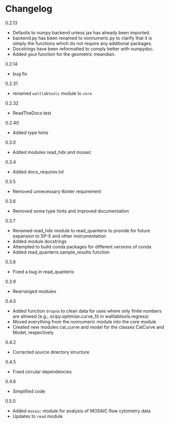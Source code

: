 Changelog
=========

0.2.13
 - Defaults to numpy backend unless jax has already been imported.
 - backend.py has been renamed to nonnumeric.py to clarify that it is
   simply the functions which do not require any additional packages.
 - Docstrings have been reformatted to comply better with numpydoc.
 - Added `gmnd` function for the geometric meandian.

0.2.14
 - bug fix

0.2.31
 - renamed `waltlabtools` module to `core`

0.2.32
 - ReadTheDocs test

0.2.40
 - Added type hints

0.3.0
 - Added modules read_hdx and mosaic

0.3.4
 - Added docs_requires.txt

0.3.5
 - Removed unnecessary tkinter requirement

0.3.6
 - Removed some type hints and improved documentation

0.3.7
 - Renamed read_hdx module to read_quanterix to provide for future
   expansion to SP-X and other instrumentation
 - Added module docstrings
 - Attempted to build conda packages for different versions of conda
 - Added read_quanterix.sample_results function

0.3.8
 - Fixed a bug in read_quanterix

0.3.9
 - Rearranged modules

0.4.0
 - Added function `dropna` to clean data for uses where only finite
   numbers are allowed (e.g., scipy.optimize.curve_fit in
   waltlabtools.regress)
 - Moved everything from the nonnumeric module into the core module
 - Created new modules cal_curve and model for the classes CalCurve and
   Model, respectively

0.4.2
 - Corrected source directory structure

0.4.5
 - Fixed circular dependencies

0.4.6
 - Simplified code

0.5.0
 - Added `mosaic` module for analysis of MOSAIC flow cytometry data
 - Updates to `read` module
